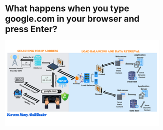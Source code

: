 # What happens when you type google.com in your browser and press Enter?

![Alt text](1-what_happen_when__diagram.png)
